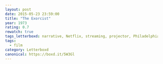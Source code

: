 ```yaml
---
layout: post 
date: 2015-05-23 23:59:00
title: "The Exorcist"
year: 1973
rating: 0.7
rewatch: true
tags_letterboxd: narrative, Netflix, streaming, projector, Philadelphia, Leah
tags:
  - film
category: Letterboxd
canonical: https://boxd.it/5W3Gl
---
```

